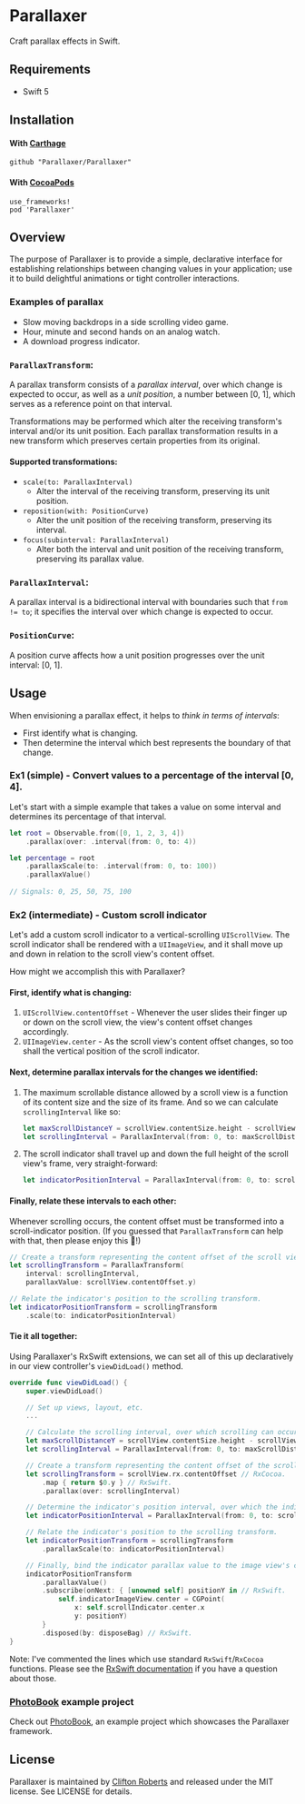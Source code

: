 # Parallaxer

Craft parallax effects in Swift.

## Requirements
- Swift 5

## Installation

#### With [Carthage](https://github.com/Carthage/Carthage)

```
github "Parallaxer/Parallaxer"
```

#### With [CocoaPods](https://github.com/CocoaPods/CocoaPods)

```
use_frameworks!
pod 'Parallaxer'
```

## Overview

The purpose of Parallaxer is to provide a simple, declarative interface for establishing relationships
between changing values in your application; use it to build delightful animations or tight controller interactions.

### Examples of parallax

- Slow moving backdrops in a side scrolling video game.
- Hour, minute and second hands on an analog watch. 
- A download progress indicator.

### `ParallaxTransform`: 

A parallax transform consists of a *parallax interval*, over which change is expected to occur,
as well as a *unit position*, a number between [0, 1], which serves as a reference point on that 
interval.

Transformations may be performed which alter the receiving transform's interval and/or its unit 
position. Each parallax transformation results in a new transform which preserves certain properties
from its original.

#### Supported transformations:

- `scale(to: ParallaxInterval)`
    - Alter the interval of the receiving transform, preserving its unit position.
- `reposition(with: PositionCurve)`
    - Alter the unit position of the receiving transform, preserving its interval.
- `focus(subinterval: ParallaxInterval)`
    - Alter both the interval and unit position of the receiving transform, preserving its parallax value.
    
### `ParallaxInterval`:

A parallax interval is a bidirectional interval with boundaries such that `from != to`; it specifies 
the interval over which change is expected to occur.

### `PositionCurve`:

A position curve affects how a unit position progresses over the unit interval: [0, 1].

## Usage

When envisioning a parallax effect, it helps to *think in terms of intervals*:
  - First identify what is changing.
  - Then determine the interval which best represents the boundary of that change. 

### Ex1 (simple) - Convert values to a percentage of the interval [0, 4].

Let's start with a simple example that takes a value on some interval and determines its percentage of 
that interval.
```swift
let root = Observable.from([0, 1, 2, 3, 4])
    .parallax(over: .interval(from: 0, to: 4))

let percentage = root
    .parallaxScale(to: .interval(from: 0, to: 100))
    .parallaxValue()
    
// Signals: 0, 25, 50, 75, 100
```

### Ex2 (intermediate) - Custom scroll indicator

Let's add a custom scroll indicator to a vertical-scrolling `UIScrollView`. The scroll indicator 
shall be rendered with a `UIImageView`, and it shall move up and down in relation to the scroll view's
content offset.

How might we accomplish this with Parallaxer?

#### First, identify what is changing:

1) `UIScrollView.contentOffset` - Whenever the user slides their finger up or down on the scroll view, 
the view's content offset changes accordingly.
2) `UIImageView.center` - As the scroll view's content offset changes, so too shall the vertical position 
of the scroll indicator.

#### Next, determine parallax intervals for the changes we identified:

1) The maximum scrollable distance allowed by a scroll view is a function of its content size and the size of its
frame. And so we can calculate `scrollingInterval` like so:
    ```Swift
    let maxScrollDistanceY = scrollView.contentSize.height - scrollView.frame.height
    let scrollingInterval = ParallaxInterval(from: 0, to: maxScrollDistanceY)
    ```
2) The scroll indicator shall travel up and down the full height of the scroll view's frame, very straight-forward:
    ```Swift
    let indicatorPositionInterval = ParallaxInterval(from: 0, to: scrollView.frame.height)
    ```

#### Finally, relate these intervals to each other:

Whenever scrolling occurs, the content offset must be transformed into a scroll-indicator position. (If you guessed that `ParallaxTransform` can help with that, then please enjoy this 🍪!)
```Swift
// Create a transform representing the content offset of the scroll view.
let scrollingTransform = ParallaxTransform(
    interval: scrollingInterval,
    parallaxValue: scrollView.contentOffset.y)

// Relate the indicator's position to the scrolling transform.
let indicatorPositionTransform = scrollingTransform
    .scale(to: indicatorPositionInterval)
```

#### Tie it all together:
Using Parallaxer's RxSwift extensions, we can set all of this up declaratively in our view controller's `viewDidLoad()` method. 

```Swift
override func viewDidLoad() {
    super.viewDidLoad()

    // Set up views, layout, etc.
    ...

    // Calculate the scrolling interval, over which scrolling can occur.
    let maxScrollDistanceY = scrollView.contentSize.height - scrollView.frame.height
    let scrollingInterval = ParallaxInterval(from: 0, to: maxScrollDistanceY)

    // Create a transform representing the content offset of the scroll view.
    let scrollingTransform = scrollView.rx.contentOffset // RxCocoa.
        .map { return $0.y } // RxSwift.
        .parallax(over: scrollingInterval)

    // Determine the indicator's position interval, over which the indicator can move.
    let indicatorPositionInterval = ParallaxInterval(from: 0, to: scrollView.frame.height)

    // Relate the indicator's position to the scrolling transform.
    let indicatorPositionTransform = scrollingTransform
        .parallaxScale(to: indicatorPositionInterval)

    // Finally, bind the indicator parallax value to the image view's center point.
    indicatorPositionTransform
        .parallaxValue()
        .subscribe(onNext: { [unowned self] positionY in // RxSwift.
            self.indicatorImageView.center = CGPoint(
                x: self.scrollIndicator.center.x
                y: positionY)
        }
        .disposed(by: disposeBag) // RxSwift.
}
```
Note: I've commented the lines which use standard `RxSwift`/`RxCocoa` functions. Please see the [RxSwift documentation](https://github.com/ReactiveX/RxSwift) if you have a question about those.

### [PhotoBook](https://github.com/Parallaxer/PhotoBook) example project

Check out [PhotoBook](https://github.com/Parallaxer/PhotoBook), an example project which showcases
the Parallaxer framework.

## License

Parallaxer is maintained by [Clifton Roberts](mailto:clifton.roberts@me.com) and released
under the MIT license. See LICENSE for details.

